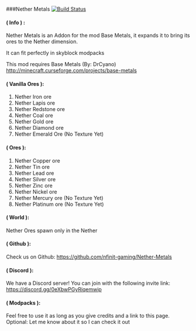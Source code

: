 ###Nether Metals [![Build Status](https://travis-ci.org/nfinit-gaming/Nether-Metals.svg?branch=master)](https://travis-ci.org/nfinit-gaming/Nether-Metals)

#### ( Info ) :

Nether Metals is an Addon for the mod Base Metals, it expands it to bring its ores to the Nether dimension.

It can fit perfectly in skyblock modpacks

This mod requires Base Metals (By: DrCyano) http://minecraft.curseforge.com/projects/base-metals

#### ( Vanilla Ores ):

   1.  Nether Iron ore
   2.  Nether Lapis ore
   3.  Nether Redstone ore
   4.  Nether Coal ore
   5.  Nether Gold ore
   6.  Nether Diamond ore
   7.  Nether Emerald Ore (No Texture Yet)

#### ( Ores ):

   1.  Nether Copper ore
   2.  Nether Tin ore
   3.  Nether Lead ore
   4.  Nether Silver ore
   5.  Nether Zinc ore
   6.  Nether Nickel ore
   7.  Nether Mercury ore (No Texture Yet)
   8.  Nether Platinum ore (No Texture Yet)

#### ( World ):
Nether Ores spawn only in the Nether

#### ( Github ):
Check us on Github: https://github.com/nfinit-gaming/Nether-Metals

#### ( Discord ):
We have a Discord server!  You can join with the following invite link: https://discord.gg/0eXbwPGyRiqemwip
 
#### ( Modpacks ):
Feel free to use it as long as you give credits and a link to this page.
Optional: Let me know about it so I can check it out

